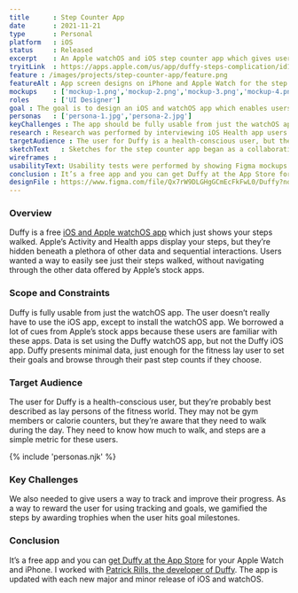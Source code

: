 ```yaml
---
title      : Step Counter App
date       : 2021-11-21
type       : Personal
platform   : iOS
status     : Released
excerpt    : An Apple watchOS and iOS step counter app which gives users a quick glance at their steps.
tryitLink  : https://apps.apple.com/us/app/duffy-steps-complication/id1207581673
feature : /images/projects/step-counter-app/feature.png
featureAlt : App screen designs on iPhone and Apple Watch for the step counter app.
mockups    : ['mockup-1.png','mockup-2.png','mockup-3.png','mockup-4.png']
roles      : ['UI Designer']
goal : The goal is to design an iOS and watchOS app which enables users to easily see how many steps they’ve walked during the day. They would not have to navigate several menus deep into the health app.
personas   : ['persona-1.jpg','persona-2.jpg']
keyChallenges : The app should be fully usable from just the watchOS app. The user doesn’t really have to use the iOS app, except to install the watchOS app. Another key challenge was keeping the app’s information concentrated on as few screens as possible for a glanceable app.
research : Research was performed by interviewing iOS Health app users to determine their pain points and delights while using that app. The research informed the information architecture of the app.
targetAudience : The user for Duffy is a health-conscious user, but they’re probably best described as lay persons of the fitness world. They may not be gym members or calorie counters, but they’re aware that they need to walk during the day. They need to know how much to walk, and steps are a simple metric for these users.
sketchText   : Sketches for the step counter app began as a collaborative meeting between the designer and developer.
wireframes : 
usabilityText: Usability tests were performed by showing Figma mockups to potential friends and family to gain their initial impressions.
conclusion : It’s a free app and you can get Duffy at the App Store for your Apple Watch and iPhone.
designFile : https://www.figma.com/file/Qx7rW9DLGHgGCmEcFkFwL0/Duffy?node-id=67%3A254
---
```


### Overview

Duffy is a free [iOS and Apple watchOS app](https://apps.apple.com/us/app/duffy-steps-complication/id1207581673) which just shows your steps walked. Apple’s Activity and Health apps display your steps, but they’re hidden beneath a plethora of other data and sequential interactions. Users wanted a way to easily see just their steps walked, without navigating through the other data offered by Apple’s stock apps.

### Scope and Constraints

Duffy is fully usable from just the watchOS app. The user doesn’t really have to use the iOS app, except to install the watchOS app. We borrowed a lot of cues from Apple’s stock apps because these users are familiar with these apps. Data is set using the Duffy watchOS app, but not the Duffy iOS app. Duffy presents minimal data, just enough for the fitness lay user to set their goals and browse through their past step counts if they choose.

### Target Audience

The user for Duffy is a health-conscious user, but they’re probably best described as lay persons of the fitness world. They may not be gym members or calorie counters, but they’re aware that they need to walk during the day. They need to know how much to walk, and steps are a simple metric for these users.

{% include 'personas.njk' %}

### Key Challenges

 We also needed to give users a way to track and improve their progress. As a way to reward the user for using tracking and goals, we gamified the steps by awarding trophies when the user hits goal milestones.

### Conclusion

It’s a free app and you can [get Duffy at the App Store](https://apps.apple.com/us/app/duffy-steps-complication/id1207581673) for your Apple Watch and iPhone. I worked with <a  href="http://www.bigbluefly.com/duffy">Patrick Rills, the developer of Duffy</a>. The app is updated with each new major and minor release of iOS and watchOS.
